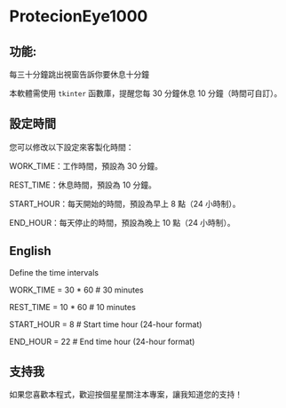 # ProtecionEye1000

## 功能: 

每三十分鐘跳出視窗告訴你要休息十分鐘

本軟體需使用 `tkinter` 函數庫，提醒您每 30 分鐘休息 10 分鐘（時間可自訂）。

## 設定時間

您可以修改以下設定來客製化時間：

WORK_TIME：工作時間，預設為 30 分鐘。

REST_TIME：休息時間，預設為 10 分鐘。

START_HOUR：每天開始的時間，預設為早上 8 點（24 小時制）。

END_HOUR：每天停止的時間，預設為晚上 10 點（24 小時制）。




## English

Define the time intervals

WORK_TIME = 30 * 60  # 30 minutes

REST_TIME = 10 * 60  # 10 minutes

START_HOUR = 8      # Start time hour (24-hour format)

END_HOUR = 22       # End time hour (24-hour format)

## 支持我

如果您喜歡本程式，歡迎按個星星關注本專案，讓我知道您的支持！

